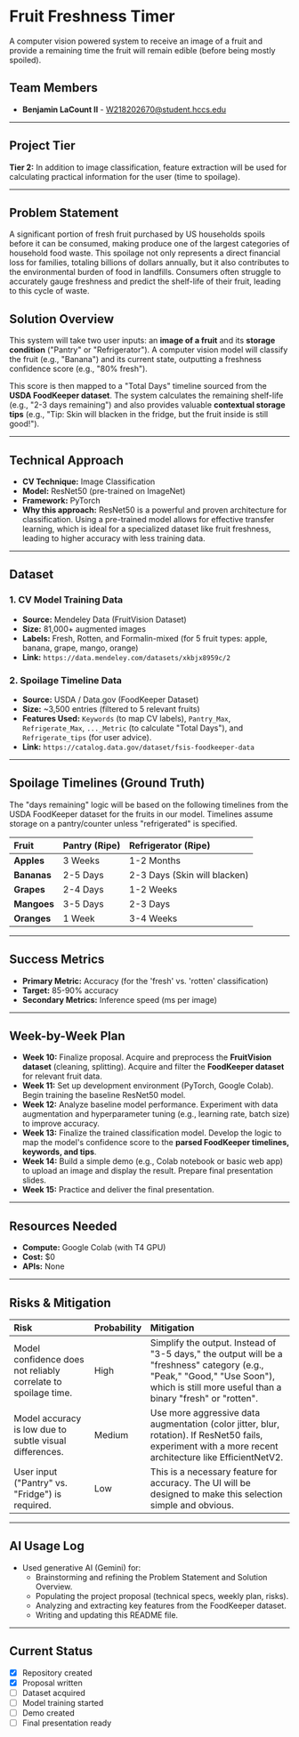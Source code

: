 # Fruit Freshness Timer

A computer vision powered system to receive an image of a fruit and provide a remaining time the fruit will remain edible (before being mostly spoiled).

## Team Members
* **Benjamin LaCount II** - [W218202670@student.hccs.edu](mailto:W218202670@student.hccs.edu)

---

## Project Tier

**Tier 2:** In addition to image classification, feature extraction will be used for calculating practical information for the user (time to spoilage).

---

## Problem Statement

A significant portion of fresh fruit purchased by US households spoils before it can be consumed, making produce one of the largest categories of household food waste. This spoilage not only represents a direct financial loss for families, totaling billions of dollars annually, but it also contributes to the environmental burden of food in landfills. Consumers often struggle to accurately gauge freshness and predict the shelf-life of their fruit, leading to this cycle of waste.

## Solution Overview

This system will take two user inputs: an **image of a fruit** and its **storage condition** ("Pantry" or "Refrigerator"). A computer vision model will classify the fruit (e.g., "Banana") and its current state, outputting a freshness confidence score (e.g., "80% fresh").

This score is then mapped to a "Total Days" timeline sourced from the **USDA FoodKeeper dataset**. The system calculates the remaining shelf-life (e.g., "2-3 days remaining") and also provides valuable **contextual storage tips** (e.g., "Tip: Skin will blacken in the fridge, but the fruit inside is still good!").

---

## Technical Approach

* **CV Technique:** Image Classification
* **Model:** ResNet50 (pre-trained on ImageNet)
* **Framework:** PyTorch
* **Why this approach:** ResNet50 is a powerful and proven architecture for classification. Using a pre-trained model allows for effective transfer learning, which is ideal for a specialized dataset like fruit freshness, leading to higher accuracy with less training data.

---

## Dataset

### 1. CV Model Training Data
* **Source:** Mendeley Data (FruitVision Dataset)
* **Size:** 81,000+ augmented images
* **Labels:** Fresh, Rotten, and Formalin-mixed (for 5 fruit types: apple, banana, grape, mango, orange)
* **Link:** `https://data.mendeley.com/datasets/xkbjx8959c/2`

### 2. Spoilage Timeline Data
* **Source:** USDA / Data.gov (FoodKeeper Dataset)
* **Size:** ~3,500 entries (filtered to 5 relevant fruits)
* **Features Used:** `Keywords` (to map CV labels), `Pantry_Max`, `Refrigerate_Max`, `..._Metric` (to calculate "Total Days"), and `Refrigerate_tips` (for user advice).
* **Link:** `https://catalog.data.gov/dataset/fsis-foodkeeper-data`

---

## Spoilage Timelines (Ground Truth)

The "days remaining" logic will be based on the following timelines from the USDA FoodKeeper dataset for the fruits in our model. Timelines assume storage on a pantry/counter unless "refrigerated" is specified.

| Fruit | Pantry (Ripe) | Refrigerator (Ripe) |
| :--- | :--- | :--- |
| **Apples** | 3 Weeks | 1-2 Months |
| **Bananas** | 2-5 Days | 2-3 Days (Skin will blacken) |
| **Grapes** | 2-4 Days | 1-2 Weeks |
| **Mangoes** | 3-5 Days | 2-3 Days |
| **Oranges** | 1 Week | 3-4 Weeks |

---

## Success Metrics

* **Primary Metric:** Accuracy (for the 'fresh' vs. 'rotten' classification)
* **Target:** 85-90% accuracy
* **Secondary Metrics:** Inference speed (ms per image)

---

## Week-by-Week Plan

* **Week 10:** Finalize proposal. Acquire and preprocess the **FruitVision dataset** (cleaning, splitting). Acquire and filter the **FoodKeeper dataset** for relevant fruit data.
* **Week 11:** Set up development environment (PyTorch, Google Colab). Begin training the baseline ResNet50 model.
* **Week 12:** Analyze baseline model performance. Experiment with data augmentation and hyperparameter tuning (e.g., learning rate, batch size) to improve accuracy.
* **Week 13:** Finalize the trained classification model. Develop the logic to map the model's confidence score to the **parsed FoodKeeper timelines, keywords, and tips**.
* **Week 14:** Build a simple demo (e.g., Colab notebook or basic web app) to upload an image and display the result. Prepare final presentation slides.
* **Week 15:** Practice and deliver the final presentation.

---

## Resources Needed

* **Compute:** Google Colab (with T4 GPU)
* **Cost:** $0
* **APIs:** None

---

## Risks & Mitigation

| Risk | Probability | Mitigation |
| :--- | :--- | :--- |
| Model confidence does not reliably correlate to spoilage time. | High | Simplify the output. Instead of "3-5 days," the output will be a "freshness" category (e.g., "Peak," "Good," "Use Soon"), which is still more useful than a binary "fresh" or "rotten". |
| Model accuracy is low due to subtle visual differences. | Medium | Use more aggressive data augmentation (color jitter, blur, rotation). If ResNet50 fails, experiment with a more recent architecture like EfficientNetV2. |
| User input ("Pantry" vs. "Fridge") is required. | Low | This is a necessary feature for accuracy. The UI will be designed to make this selection simple and obvious. |

---

## AI Usage Log

* Used generative AI (Gemini) for:
    * Brainstorming and refining the Problem Statement and Solution Overview.
    * Populating the project proposal (technical specs, weekly plan, risks).
    * Analyzing and extracting key features from the FoodKeeper dataset.
    * Writing and updating this README file.

---

## Current Status

- [x] Repository created
- [x] Proposal written
- [ ] Dataset acquired
- [ ] Model training started
- [ ] Demo created
- [ ] Final presentation ready

